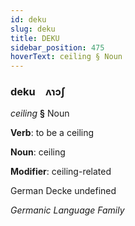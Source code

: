 ```yaml
---
id: deku
slug: deku
title: DEKU
sidebar_position: 475
hoverText: ceiling § Noun
---
```


### deku&emsp;<span kind="abugida">ʌɿɔʃ</span>

*ceiling* **§** Noun

**Verb**: to be a ceiling

**Noun**: ceiling

**Modifier**: ceiling-related

German Decke undefined

*Germanic Language Family*